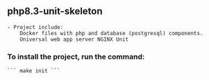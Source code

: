 ## php8.3-unit-skeleton

    - Project include:
        Docker files with php and database (postgresql) components.
        Universal web app server NGINX Unit



### To install the project, run the command:
    ``` make init ```